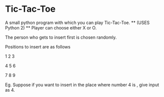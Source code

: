 # Tic-Tac-Toe
A small python program with which you can play Tic-Tac-Toe.
** (USES Python 2) **
Player can choose either X or O.

The person who gets to insert first is chosen randomly.

Positions to insert are as follows

1 2 3

4 5 6 

7 8 9

Eg.
Suppose if you want to insert in the place where number 4 is , give input as 4.
